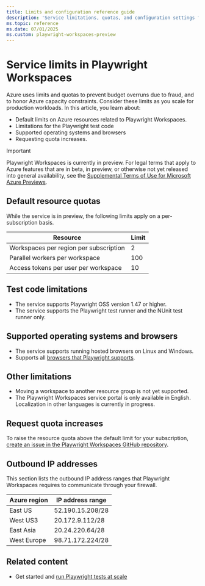 ```yaml
---
title: Limits and configuration reference guide
description: 'Service limitations, quotas, and configuration settings for running Playwright testing with Playwright Workspaces.'
ms.topic: reference
ms.date: 07/01/2025
ms.custom: playwright-workspaces-preview
---
```


# Service limits in Playwright Workspaces

Azure uses limits and quotas to prevent budget overruns due to fraud, and to honor Azure capacity constraints. Consider these limits as you scale for production workloads. In this article, you learn about:

- Default limits on Azure resources related to Playwright Workspaces.
- Limitations for the Playwright test code
- Supported operating systems and browsers
- Requesting quota increases.

> [!IMPORTANT]
> Playwright Workspaces is currently in preview. For legal terms that apply to Azure features that are in beta, in preview, or otherwise not yet released into general availability, see the [Supplemental Terms of Use for Microsoft Azure Previews](https://azure.microsoft.com/support/legal/preview-supplemental-terms/).

## Default resource quotas

While the service is in preview, the following limits apply on a per-subscription basis.

| Resource  | Limit |
|---------|---------|
| Workspaces per region per subscription | 2 |
| Parallel workers per workspace | 100 |
| Access tokens per user per workspace | 10 |

## Test code limitations

- The service supports Playwright OSS version 1.47 or higher.
- The service supports the Playwright test runner and the NUnit test runner only.

## Supported operating systems and browsers

- The service supports running hosted browsers on Linux and Windows.
- Supports all [browsers that Playwright supports](https://playwright.dev/docs/browsers).

## Other limitations

- Moving a workspace to another resource group is not yet supported.
- The Playwright Workspaces service portal is only available in English. Localization in other languages is currently in progress.

## Request quota increases

To raise the resource quota above the default limit for your subscription, [create an issue in the Playwright Workspaces GitHub repository](https://aka.ms/pww/feedback).

## Outbound IP addresses

This section lists the outbound IP address ranges that Playwright Workspaces requires to communicate through your firewall.

| Azure region | IP address range |
|--------------|------------------|
| East US      | 52.190.15.208/28 |
| West US3     | 20.172.9.112/28  |
| East Asia    | 20.24.220.64/28  |
| West Europe  | 98.71.172.224/28 |

## Related content

- Get started and [run Playwright tests at scale](quickstart-run-end-to-end-tests.md)
